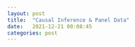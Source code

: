 ```yaml
---
layout: post
title:  "Causal Inference & Panel Data"
date:   2021-12-21 00:08:45
categories: post
---
```

